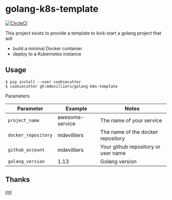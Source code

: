# golang-k8s-template

[![CircleCI](https://circleci.com/gh/mdevilliers/golang-k8s-template.svg?style=svg)](https://circleci.com/gh/mdevilliers/golang-k8s-template)

This project exists to provide a template to kick-start a golang project that will 

- build a minimal Docker container
- deploy to a Kubernetes instance

## Usage

```
$ pip install --user cookiecutter
$ cookiecutter gh:mdevilliers/golang-k8s-template
```

Parameters

Parameter              | Example          | Notes
-----------------------|------------------|-----------------------------------
`project_name`         | awesome-service  | The name of your service
`docker_repository`    | mdevilliers      | The name of the docker repository
`github_account`       | mdevilliers      | Your github repository or user name
`golang_version`       | 1.13             | Golang version

## Thanks

[jml](https://github.com/jml)

